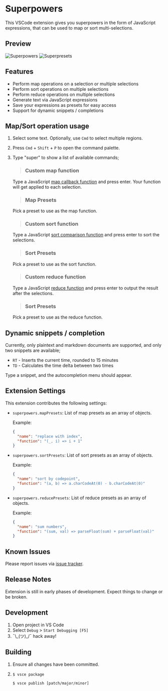 # Superpowers

This VSCode extension gives you superpowers in the form of JavaScript expressions, that can be used to map or sort multi-selections.

## Preview

![Superpowers](./raw/master/screenshots/superpowers.gif)
![Superpresets](./raw/master/screenshots/superpresets.gif)

## Features

- Perform map operations on a selection or multiple selections
- Perform sort operations on multiple selections
- Perform reduce operations on multiple selections
- Generate text via JavaScript expressions
- Save your expressions as presets for easy access
- Support for dynamic snippets / completions

## Map/Sort operation usage

1. Select some text. Optionally, use `Cmd` to select multiple regions.
1. Press `Cmd` + `Shift` + `P` to open the command palette.
1. Type "super" to show a list of available commands;

    >### Custom map function

      Type a JavaScript [map callback function](https://developer.mozilla.org/en-US/docs/Web/JavaScript/Reference/Global_Objects/Array/map#Parameters) and press enter. Your function will get applied to each selection.

    >### Map Presets

      Pick a preset to use as the map function.

    >### Custom sort function

      Type a JavaScript [sort comparison function](https://developer.mozilla.org/en-US/docs/Web/JavaScript/Reference/Global_Objects/Array/sort#Parameters) and press enter to sort the selections.

    >### Sort Presets

      Pick a preset to use as the sort function.

    >### Custom reduce function

      Type a JavaScript [reduce function](https://developer.mozilla.org/en-US/docs/Web/JavaScript/Reference/Global_Objects/Array/reduce#Parameters) and press enter to output the result after the selections.

    >### Sort Presets

      Pick a preset to use as the reduce function.


## Dynamic snippets / completion

Currently, only plaintext and markdown documents are supported, and only two snippets are available;

- `RT` - Inserts the current time, rounded to 15 minutes
- `TD` - Calculates the time delta between two times

Type a snippet, and the autocompletion menu should appear.


## Extension Settings

This extension contributes the following settings:

* `superpowers.mapPresets`: List of map presets as an array of objects.

  Example:
  ```json
  {
    "name": "replace with index",
    "function": "(_, i) => i + 1"
  }
  ```
* `superpowers.sortPresets`: List of sort presets as an array of objects.

  Example:
  ```json
  {
    "name": "sort by codepoint",
    "function": "(a, b) => a.charCodeAt(0) - b.charCodeAt(0)"
  }
  ```
* `superpowers.reducePresets`: List of reduce presets as an array of objects.

  Example:
  ```json
  {
    "name": "sum numbers",
    "function": "(sum, val) => parseFloat(sum) + parseFloat(val)"
  }
  ```

## Known Issues

Please report issues via [issue tracker](https://github.com/thykka/vscode-superpowers/issues).

## Release Notes

Extension is still in early phases of development. Expect things to change or be broken.

## Development

1. Open project in VS Code
1. Select `Debug` > `Start Debugging [F5]`
1. ¯\\\_(ツ)_/¯ hack away!

## Building

1. Ensure all changes have been committed.

1.  ```shell
    $ vsce package

    $ vsce publish [patch/major/minor]
    ```
